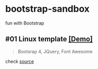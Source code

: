 # bootstrap-sandbox
fun with Bootstrap

## #01 Linux template [[Demo]](https://lukaszsarzynski.github.io/Bootstrap-sandbox/01_linux_template/)

> Bootsrap 4, JQuery, Font Awesome

 check
[source](https://github.com/LukaszSarzynski/Bootstrap-sandbox/tree/master/docs/01_linux_template) 
